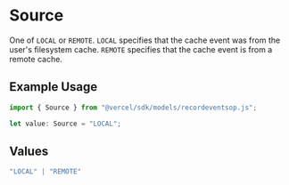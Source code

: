 # Source

One of `LOCAL` or `REMOTE`. `LOCAL` specifies that the cache event was from the user's filesystem cache. `REMOTE` specifies that the cache event is from a remote cache.

## Example Usage

```typescript
import { Source } from "@vercel/sdk/models/recordeventsop.js";

let value: Source = "LOCAL";
```

## Values

```typescript
"LOCAL" | "REMOTE"
```